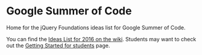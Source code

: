 # Google Summer of Code
Home for the jQuery Foundations ideas list for Google Summer of Code.

You can find the [Ideas List for 2016 on the wiki](https://github.com/jquery/gsoc/wiki/GSoC-2015-Ideas-List). Students may want to check out the [Getting Started for students](https://github.com/jquery/gsoc/wiki/Getting-started-for-students) page.
